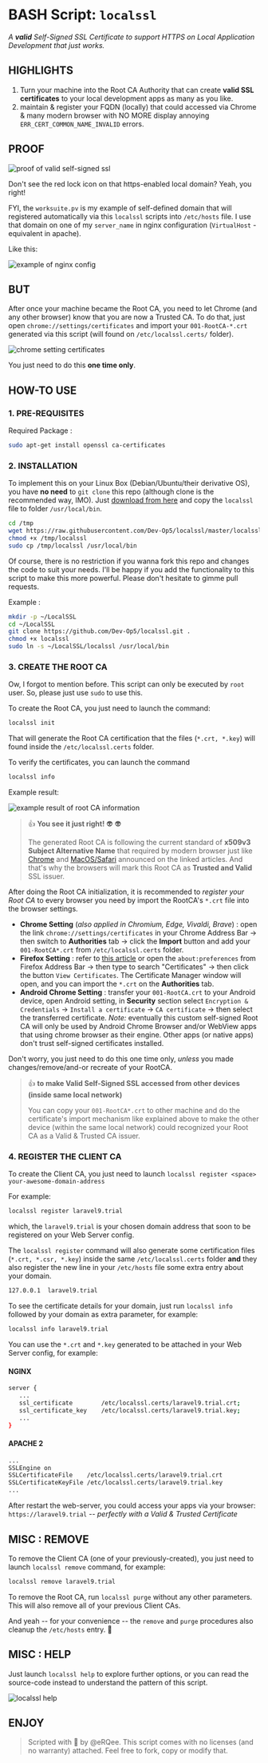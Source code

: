 # BASH Script: `localssl`

_A **valid** Self-Signed SSL Certificate to support HTTPS on Local Application Development that just works._

## HIGHLIGHTS

1. Turn your machine into the Root CA Authority that can create **valid SSL certificates** to your local development apps as many as you like.
2. maintain & register your FQDN (locally) that could accessed via Chrome & many modern browser with NO MORE display annoying `ERR_CERT_COMMON_NAME_INVALID` errors.

## PROOF

![proof of valid self-signed ssl](docs/proof-valid-ssl.jpg)

Don't see the red lock icon on that https-enabled local domain? Yeah, you right!

FYI, the `worksuite.pv` is my example of self-defined domain that will registered automatically via this `localssl` scripts into `/etc/hosts` file.
I use that domain on one of my `server_name` in nginx configuration (`VirtualHost` -equivalent in apache).

Like this:

![example of nginx config](docs/nginx-config.jpg)

## BUT

After once your machine became the Root CA, you need to let Chrome (and any other browser) know that you are now a Trusted CA. To do that, just open `chrome://settings/certificates` and import your `001-RootCA-*.crt` generated via this script (will found on `/etc/localssl.certs/` folder).

![chrome setting certificates](docs/chrome-setting.jpg)

You just need to do this **one time only**.

## HOW-TO USE

### 1. PRE-REQUISITES

Required Package :

```bash
sudo apt-get install openssl ca-certificates
```

### 2. INSTALLATION

To implement this on your Linux Box (Debian/Ubuntu/their derivative OS), you have **no need** to `git clone` this repo (although clone is the recommended way, IMO). Just [download from here](https://raw.githubusercontent.com/Dev-Op5/localssl/master/localssl) and copy the `localssl` file to folder `/usr/local/bin`.

```bash
cd /tmp
wget https://raw.githubusercontent.com/Dev-Op5/localssl/master/localssl
chmod +x /tmp/localssl
sudo cp /tmp/localssl /usr/local/bin
```

Of course, there is no restriction if you wanna fork this repo and changes the code to suit your needs. I'll be happy if you add the functionality to this script to make this more powerful. Please don't hesitate to gimme pull requests.

Example :

```bash
mkdir -p ~/LocalSSL
cd ~/LocalSSL
git clone https://github.com/Dev-Op5/localssl.git .
chmod +x localssl
sudo ln -s ~/LocalSSL/localssl /usr/local/bin 
```

### 3. CREATE THE ROOT CA

Ow, I forgot to mention before. This script can only be executed by `root` user. So, please just use `sudo` to use this.

To create the Root CA, you just need to launch the command:

```bash
localssl init
```

That will generate the Root CA certification that the files (`*.crt, *.key`) will found inside the `/etc/localssl.certs` folder.

To verify the certificates, you can launch the command

```bash
localssl info
```

Example result:

![example result of root CA information](docs/example-localssl-info.jpg)

> :thumbsup: **You see it just right!** :alien: :alien:
>
> The generated Root CA is following the current standard of **x509v3 Subject Alternative Name** that required by modern browser just like [Chrome](https://www.thesslstore.com/blog/security-changes-in-chrome-58/) and [MacOS/Safari](https://support.apple.com/en-us/HT210176) announced on the linked articles. And that's why the browsers will mark this Root CA as **Trusted and Valid** SSL issuer.

After doing the Root CA initialization, it is recommended to _register your Root CA_ to every browser you need by import the RootCA's `*.crt` file into the browser settings.

- **Chrome Setting** (_also applied in Chromium, Edge, Vivaldi, Brave_) : open the link `chrome://settings/certificates` in your Chrome Address Bar -> then switch to **Authorities** tab -> click the **Import** button and add your `001-RootCA*.crt` from `/etc/localssl.certs` folder.
- **Firefox Setting** : refer to [this article](https://support.mozilla.org/en-US/kb/setting-certificate-authorities-firefox) or open the `about:preferences` from Firefox Address Bar -> then type to search "Certificates" -> then click the button `View Certificates`. The Certificate Manager window will open, and you can import the `*.crt` on the **Authorities** tab.
- **Android Chrome Setting** : transfer your `001-RootCA.crt` to your Android device, open Android setting, in **Security** section select `Encryption & Credentials` -> `Install a certificate` -> `CA certificate` -> then select the transferred certificate. _Note:_ eventually this custom self-signed Root CA will only be used by Android Chrome Browser and/or WebView apps that using chrome browser as their engine. Other apps (or native apps) don't trust self-signed certificates installed.

Don't worry, you just need to do this one time only, _unless_ you made changes/remove/and-or recreate of your RootCA.

> :thumbsup: **to make Valid Self-Signed SSL accessed from other devices (inside same local network)**
>
> You can copy your `001-RootCA*.crt` to other machine and do the certificate's import mechanism like explained above to make the other device (within the same local network) could recognized your Root CA as a Valid & Trusted CA issuer.

### 4. REGISTER THE CLIENT CA

To create the Client CA, you just need to launch `localssl register <space> your-awesome-domain-address`

For example:

```bash
localssl register laravel9.trial
```

which, the `laravel9.trial` is your chosen domain address that soon to be registered on your Web Server config.

The `localssl register` command will also generate some certification files (`*.crt, *.csr, *.key`) inside the same `/etc/localssl.certs` folder **and** they also register the new line in your `/etc/hosts` file some extra entry about your domain.

```bash
127.0.0.1  laravel9.trial
```

To see the certificate details for your domain, just run `localssl info` followed by your domain as extra parameter, for example:

```bash
localssl info laravel9.trial
```

You can use the `*.crt` and `*.key` generated to be attached in your Web Server config, for example:

#### NGINX

```bash
server {
   ...
   ssl_certificate        /etc/localssl.certs/laravel9.trial.crt;
   ssl_certificate_key    /etc/localssl.certs/laravel9.trial.key;
   ...
}
```

#### APACHE 2

```bash
...
SSLEngine on
SSLCertificateFile    /etc/localssl.certs/laravel9.trial.crt
SSLCertificateKeyFile /etc/localssl.certs/laravel9.trial.key
...
```

After restart the web-server, you could access your apps via your browser: `https://laravel9.trial` -- _perfectly with a Valid & Trusted Certificate_

## MISC : REMOVE

To remove the Client CA (one of your previously-created), you just need to launch `localssl remove` command, for example:

```bash
localssl remove laravel9.trial
```

To remove the Root CA, run `localssl purge` without any other parameters. This will also remove all of your previous Client CAs.

And yeah -- for your convenience -- the `remove` and `purge` procedures also cleanup the `/etc/hosts` entry. :green_heart:

## MISC : HELP

Just launch `localssl help` to explore further options, or you can read the source-code instead to understand the pattern of this script.

![localssl help](docs/localssl-help-screen.jpg)

## ENJOY

> Scripted with :green_heart: by @eRQee. This script comes with no licenses (and no warranty) attached. Feel free to fork, copy or modify that.
